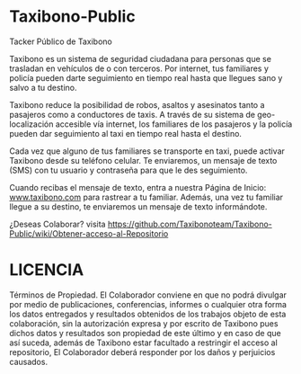 Taxibono-Public
===============

Tacker Público de Taxibono

Taxibono es un sistema de seguridad ciudadana para personas que se trasladan en vehículos de o con terceros. Por internet, tus familiares y policía pueden darte seguimiento en tiempo real hasta que llegues sano y salvo a tu destino.

Taxibono reduce la posibilidad de robos, asaltos y asesinatos tanto a pasajeros como a conductores de taxis. A través de su sistema de geo-localización accesible vía internet, los familiares de los pasajeros y la policía pueden dar seguimiento al taxi en tiempo real hasta el destino.

Cada vez que alguno de tus familiares se transporte en taxi, puede activar Taxibono desde su teléfono celular. Te enviaremos, un mensaje de texto (SMS) con tu usuario y contraseña para que le des seguimiento.

Cuando recibas el mensaje de texto, entra a nuestra Página de Inicio: www.taxibono.com para rastrear a tu familiar.  Además, una vez tu familiar llegue a su destino, te enviaremos un mensaje de texto informándote.

¿Deseas Colaborar? visita https://github.com/Taxibonoteam/Taxibono-Public/wiki/Obtener-acceso-al-Repositorio


LICENCIA
==============

Términos de Propiedad.
El Colaborador conviene en que no podrá divulgar por medio de publicaciones, conferencias, informes o cualquier otra forma los datos entregados y resultados obtenidos de los trabajos objeto de esta colaboración, sin la autorización expresa y por escrito de Taxibono pues dichos datos y resultados son propiedad de este último y en caso de que así suceda, además de Taxibono estar facultado a restringir el acceso al repositorio, El Colaborador deberá responder por los daños y perjuicios causados.